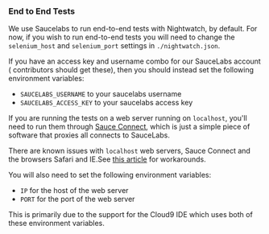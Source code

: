 ### End to End Tests
We use Saucelabs to run end-to-end tests with Nightwatch, by default. For now,
if you wish to run end-to-end tests you will need to change the `selenium_host` 
and `selenium_port` settings in `./nightwatch.json`.

If you have an access key and username combo for our SauceLabs account (
contributors should get these), then you should instead set the following
environment variables:

- `SAUCELABS_USERNAME` to your saucelabs username
- `SAUCELABS_ACCESS_KEY` to your saucelabs access key

If you are running the tests on a web server running on `localhost`, you'll need
to run them through [Sauce Connect](https://docs.saucelabs.com/reference/sauce-connect/),
which is just a simple piece of software that proxies all connects to SauceLabs.

There are known issues with `localhost` web servers, Sauce Connect and the browsers
Safari and IE.See [this article](https://support.saucelabs.com/customer/portal/articles/2005369-testing-with-a-localhost-server-and-some-browsers-can-t-load-my-website) 
for workarounds.

You will also need to set the following environment variables:

- `IP` for the host of the web server
- `PORT` for the port of the web server

This is primarily due to the support for the Cloud9 IDE which uses both of these
environment variables.
